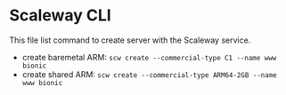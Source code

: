 # Scaleway CLI

This file list command to create server with the Scaleway service.

- create baremetal ARM: `scw create --commercial-type C1 --name www bionic`
- create shared ARM: `scw create --commercial-type ARM64-2GB --name www bionic`
